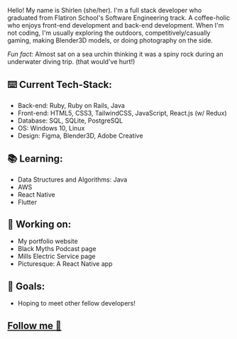 Hello! My name is Shirlen (she/her). I'm a full stack developer who graduated from Flatiron School's Software Engineering track. 
A coffee-holic who enjoys front-end development and back-end development. When I'm not coding, I'm usually exploring the outdoors, 
competitively/casually gaming, making Blender3D models, or doing photography on the side.

_Fun fact:_ Almost sat on a sea urchin thinking it was a spiny rock during an underwater diving trip. (that would've hurt!)

## ⌨️ Current Tech-Stack:

* Back-end: Ruby, Ruby on Rails, Java
* Front-end: HTML5, CSS3, TailwindCSS, JavaScript, React.js (w/ Redux)
* Database: SQL, SQLite, PostgreSQL
* OS: Windows 10, Linux
* Design: Figma, Blender3D, Adobe Creative

## 📚 Learning:

* Data Structures and Algorithms: Java
* AWS
* React Native
* Flutter

## 🧾 Working on:

* My portfolio website
* Black Myths Podcast page
* Mills Electric Service page
* Picturesque: A React Native app

## 📌 Goals:

* Hoping to meet other fellow developers!

## [Follow me 📲 ](https://linktr.ee/slend) ##
